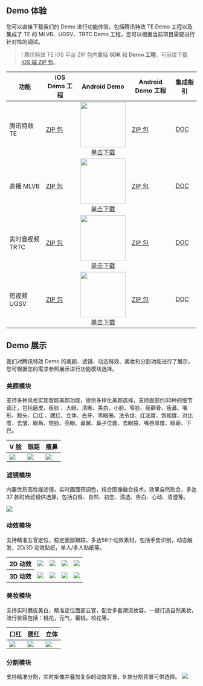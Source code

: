 <style>
.markdown-text-box table th,.markdown-text-box table td{text-align: center;}
.inbuttom{height: 30px;width: 120px;min-width: 24px;padding: 0 20px;background-color: #ffffff;color:#ffffff;border: 1px solid #00a4ff;line-height: 30px;text-align: center;display: inline-block;cursor: pointer;outline: 0 none;box-sizing: border-box;text-decoration: none;font-size: 12px;vertical-align: middle;white-space: nowrap;}
</style>

## Demo 体验
您可以直接下载我们的 Demo 进行功能体验，包括腾讯特效 TE Demo 工程以及集成了 TE 的 MLVB、UGSV、TRTC Demo 工程，您可以根据当前项目需要进行针对性的调试。

>! 腾讯特效 TE iOS 平台 ZIP 包内囊括 **SDK** 和 **Demo 工程**，可前往下载 [iOS 端 ZIP 包](https://mediacloud-76607.gzc.vod.tencent-cloud.com/TencentEffect/iOS/2.4.2.114/xmagic_res_s104_ios.zip)。

<table>
<thead>
<tr>
<th>功能</th>
<th>iOS Demo 工程</th>
<th>Android Demo</th>
<th>Android Demo 工程</th>
<th>集成指引</th>
</tr>
</thead>
<tbody>
<tr>
<td>腾讯特效 TE</td>
<td><a href="https://mediacloud-76607.gzc.vod.tencent-cloud.com/TencentEffect/iOS/2.4.2.114/demo.zip">ZIP 包</a></td>
<td align="center"><img src="https://qcloudimg.tencent-cloud.cn/raw/8adf3cfdd109244a90befebfc68d649b.png" width=120><br><a href="https://dldir1.qq.com/hudongzhibo/xmagic/xmagic-demo-2.4.2.322-signed.apk">单击下载</a></td>
<td><a href="https://mediacloud-76607.gzc.vod.tencent-cloud.com/TencentEffect/Android/2.4.2.322/xmagic_S1-04_android_2.4.2.322.zip">ZIP 包</a></td>
<td><a href="https://cloud.tencent.com/document/product/616/65894">DOC</a></td></tr>
<tr>
<td>直播 MLVB</td>
<td><a href="https://mediacloud-76607.gzc.vod.tencent-cloud.com/TencentEffect/iOS/2.4.2.114/MLVB-API-Example.zip">ZIP 包</a></td>
<td align="center"><img src="https://qcloudimg.tencent-cloud.cn/raw/1d9bf86062ec6398afa2cdc353fa3213.png" width=120><br><a href="https://dldir1.qq.com/hudongzhibo/xmagic/MLVB-APP-2.4.2.322.apk">单击下载</td>
<td><a href="https://mediacloud-76607.gzc.vod.tencent-cloud.com/TencentEffect/Android/2.4.2.322.vcube/MLVB-API-Example.zip">ZIP 包</a></td>
<td><a href="https://cloud.tencent.com/document/product/616/65887">DOC</a></td>
</tr>
<tr>
<td>实时音视频 TRTC</td>
<td><a href="https://mediacloud-76607.gzc.vod.tencent-cloud.com/TencentEffect/iOS/2.4.2.114/TRTC-API-Example.zip">ZIP 包</a></td>
<td align="center"><img src="https://qcloudimg.tencent-cloud.cn/raw/8b4b59e425d8b10977be0023c4af91a6.png" width=120><br><a href="https://dldir1.qq.com/hudongzhibo/xmagic/TRTC-APP-2.4.2.322.apk">单击下载</td>
<td><a href="https://mediacloud-76607.gzc.vod.tencent-cloud.com/TencentEffect/Android/2.4.2.322.vcube/TRTC-API-Example.zip">ZIP 包</a></td>
<td><a href="https://cloud.tencent.com/document/product/616/65892">DOC</a></td></tr>
<tr>
<td>短视频 UGSV</td>
<td><a href="https://liteav.sdk.qcloud.com/download/latest/XiaoShiPin_UGC_iOS_latest.zip">ZIP 包</a></td>
<td align="center"><img src="https://qcloudimg.tencent-cloud.cn/raw/df65606ef48891334b0aab8606d87ce6.png" width=120><br><a href="https://dldir1.qq.com/hudongzhibo/liteav/XiaoShiPin.apk">单击下载</td>
<td><a href="https://liteav.sdk.qcloud.com/download/latest/XiaoShiPin_UGC_Android_latest.zip">ZIP 包</a></td>
<td><a href="https://cloud.tencent.com/document/product/616/65893">DOC</a></td></tr>
</tbody></table>


## Demo 展示

我们对腾讯特效 Demo 的美颜、滤镜、动态特效、美妆和分割功能进行了展示，您可根据您的需求参照展示进行功能模块选择。

### 美颜模块

支持多种风格实现智能美颜功能，提供多样化美颜选择，支持面部约30种的细节调正，包括磨皮、瘦脸 、大眼、清晰、美白、小脸、窄脸、瘦颧骨、瘦鼻、嘴形、额头、口红 、腮红、立体、白牙、黑眼圈、法令纹、红润度、饱和度、对比度、去皱、眼角、短脸、亮眼、鼻翼、鼻子位置、去眼袋、嘴唇厚度、眼距、下巴。
<table>
<thead>
<tr>
<th>V 脸</th>
<th>眼距</th>
<th>瘦鼻</th>
</tr>
</thead>
<tbody><tr>
<td><img src="https://tencentcloud-76607.gzc.vod.tencent-cloud.com/doc/media1.gif"></td>
<td><img src="https://tencentcloud-76607.gzc.vod.tencent-cloud.com/doc/media2.gif"></td>
<td><img src="https://tencentcloud-76607.gzc.vod.tencent-cloud.com/doc/media3.gif"></td>
</tr>
</tbody></table>

### 滤镜模块

内置优质高性能滤镜，实时画面预调色，结合图像融合技术，效果自然贴合，多达 37 款时尚滤镜供选择，包括白皙、自然、初恋、清透、告白、心动、清澄等。

![](https://tencentcloud-76607.gzc.vod.tencent-cloud.com/doc/media4.gif)

### 动效模块

支持精准五官定位，稳定面部跟踪，多达58个动效素材，包括手势识别，动态触发，2D/3D  动效贴纸，单人/多人贴纸等。

<table>
<tr>
<th colspan=4 align="center">2D 动效</th>
<td align="center"><img src="https://tencentcloud-76607.gzc.vod.tencent-cloud.com/doc/media5.gif"></td>
<td><img src="https://tencentcloud-76607.gzc.vod.tencent-cloud.com/doc/media6.gif"></td>
<td><img src="https://tencentcloud-76607.gzc.vod.tencent-cloud.com/doc/media7.gif"></td>
<td><img src="https://tencentcloud-76607.gzc.vod.tencent-cloud.com/doc/media8.gif"></td>
</tr>
<tr>
<th colspan=4 align="center">3D 动效</th>
<td align="center"><img src="https://tencentcloud-76607.gzc.vod.tencent-cloud.com/doc/media10.gif"></td>
<td><img src="https://tencentcloud-76607.gzc.vod.tencent-cloud.com/doc/media11.gif"></td>
<td><img src="https://tencentcloud-76607.gzc.vod.tencent-cloud.com/doc/media12.gif"></td>
<td><img src="https://tencentcloud-76607.gzc.vod.tencent-cloud.com/doc/media13.gif"></td>
</tr>
</tbody></table>

### 美妆模块

支持实时磨皮美白，精准定位面部五官，配合多套潮流妆容，一键打造自然美妆，流行妆容包括：桃花，元气，蜜桃，校花等。

| 口红 | 腮红 | 立体 |
| ------------------ | ------------------ | ------------------ |
| ![](https://tencentcloud-76607.gzc.vod.tencent-cloud.com/doc/media14.gif) | ![](https://tencentcloud-76607.gzc.vod.tencent-cloud.com/doc/media15.gif) | ![](https://tencentcloud-76607.gzc.vod.tencent-cloud.com/doc/media16.gif) |

### 分割模块

支持精准分割，实时抠像并叠加复杂的动效背景，9 款分割背景可供选择。
![](https://qcloudimg.tencent-cloud.cn/raw/8aad0245d99f4cb993d1e45e08240376.png)



